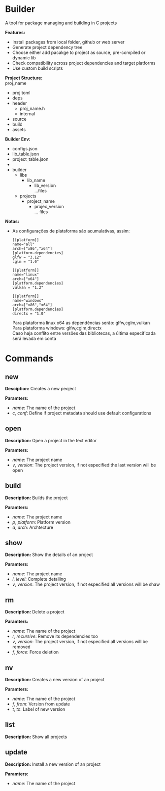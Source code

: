 # Builder

A tool for package managing and building in C projects

**Features:**
- Install packages from local folder, github or web server
- Generate project dependency tree
- Choose either add pacakge to project as source, pre-compiled or dynamic lib
- Check compatibility across project dependencies and target platforms
- Use custom build scripts


**Project Structure:**<br>
proj_name
- proj.toml
- deps
- header
  - proj_name.h
  - internal
- source
- build
- assets
  
**Builder Env:**
- configs.json
- lib_table.json
- project_table.json
- 
- builder
  - libs
    - lib_name
      - lib_version
          <br>...files
  - projects
    - project_name
      - projec_version
          <br>... files

**Notas:**
- As configurações de plataforma são acumulativas, assim:
  ```
  [[platform]]
  name="all"
  arch=["x86","x64"]
  [platform.dependencies]
  glfw = "3.12"
  cglm = "1.0"

  [[platform]]
  name="linux"
  arch=["x64"]
  [platform.dependencies]
  vulkan = "1.2"

  [[platform]]
  name="windows"
  arch=["x86","x64"]
  [platform.dependencies]
  directx = "1.0"
  ```
  Para plataforma linux x64 as dependências serão: glfw,cglm,vulkan<br>
  Para plataforma windows: glfw,cglm,directx<br>
  Caso haja conflito entre versões das bibliotecas, a última especificada será levada em conta
  
# Commands

  ## new
  **Desciption:** Creates a new peoject

  **Paramters:**
  - *name*: The name of the project
  - *c*, *conf*: Define if project metadata should use default configurations 

  ## open
  **Description:** Open a project in the text editor

  **Paramters:**
  - *name*: The project name
  - *v*, *version*: The project version, if not especified the last version will be open

  ## build
  **Description:** Builds the project

  **Paramters:**
  - *name*: The project name
  - *p*, *platform*: Platform version
  - *a*, *arch*: Archtecture

  ## show
  **Description:** Show the details of an project

  **Paramters:**
  - *name*: The project name
  - *l*, *level*: Complete detailing
  - *v*, *version*: The project version, if not especified all versions will be shaw

  ## rm 
  **Description:** Delete a project

  **Paramters:**
  - *name*: The name of the project 
  - *r*, *recursive*: Remove its dependencies too
  - *v*, *version*: The project version, if not especified all versions will be removed
  - *f*, *force*: Force deletion

  ## nv
  **Description:** Creates a new version of an project

  **Paramters:**
  - *name*: The name of the project
  - *f*, *from*: Version from update
  - *t*, *to*: Label of new version

  ## list
  **Description:** Show all projects

  ## update
  **Description:** Install a new version of an project

  **Paramters:**
  - *name*: The name of the project 
  



